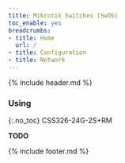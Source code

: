 ```yaml
---
title: Mikrotik Switches (SwOS)
toc_enable: yes
breadcrumbs:
- title: Home
  url: /
- title: Configuration
- title: Network
---
```

{% include header.md %}

### Using
{:.no_toc}
CSS326-24G-2S+RM

**TODO**

{% include footer.md %}
